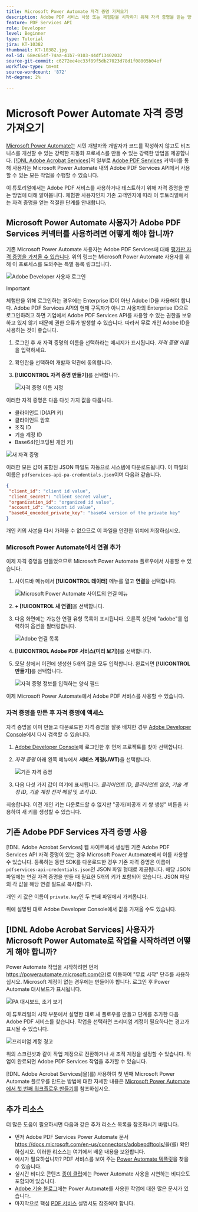 ```yaml
---
title: Microsoft Power Automate 자격 증명 가져오기
description: Adobe PDF 서비스 사용 또는 체험판을 시작하기 위해 자격 증명을 받는 방법에 대해 알아봅니다
feature: PDF Services API
role: Developer
level: Beginner
type: Tutorial
jira: KT-10382
thumbnail: KT-10382.jpg
exl-id: 68ec654f-74aa-41b7-9103-44df13402032
source-git-commit: c6272ee4ec33f89f5db27023d78d1f08005b04ef
workflow-type: tm+mt
source-wordcount: '872'
ht-degree: 2%

---
```


# Microsoft Power Automate 자격 증명 가져오기

[Microsoft Power Automate](https://powerautomate.microsoft.com/ko-kr/)는 시민 개발자와 개발자가 코드를 작성하지 않고도 비즈니스를 개선할 수 있는 강력한 자동화 프로세스를 만들 수 있는 강력한 방법을 제공합니다. [[!DNL Adobe Acrobat Services]](https://developer.adobe.com/document-services)의 일부로 [Adobe PDF Services](https://us.flow.microsoft.com/en-us/connectors/shared_adobepdftools/adobe-pdf-services/) 커넥터를 통해 사용자는 Microsoft Power Automate 내의 Adobe PDF Services API에서 사용할 수 있는 모든 작업을 수행할 수 있습니다.

이 튜토리얼에서는 Adobe PDF 서비스를 사용하거나 테스트하기 위해 자격 증명을 받는 방법에 대해 알아봅니다. 체험판 사용자인지 기존 고객인지에 따라 이 튜토리얼에서는 자격 증명을 얻는 적절한 단계를 안내합니다.

## Microsoft Power Automate 사용자가 Adobe PDF Services 커넥터를 사용하려면 어떻게 해야 합니까?

기존 Microsoft Power Automate 사용자는 Adobe PDF Services에 대해 [평가판 자격 증명을 가져올 수 있습니다](https://www.adobe.com/go/powerautomate_getstarted_kr). 위의 링크는 Microsoft Power Automate 사용자를 위해 이 프로세스를 도와주는 특별 등록 링크입니다.

![Adobe Developer 사용자 로그인](assets/credentials_1.png)


>[!IMPORTANT]
> 체험판을 위해 로그인하는 경우에는 Enterprise ID이 아닌 Adobe ID을 사용해야 합니다. Adobe PDF Services API의 현재 구독자가 아니고 사용자의 Enterprise ID으로 로그인하려고 하면 기업에서 Adobe PDF Services API를 사용할 수 있는 권한을 보유하고 있지 않기 때문에 권한 오류가 발생할 수 있습니다. 따라서 무료 개인 Adobe ID을 사용하는 것이 좋습니다.
>

1. 로그인 후 새 자격 증명의 이름을 선택하라는 메시지가 표시됩니다. *자격 증명 이름*&#x200B;을 입력하세요.
1. 확인란을 선택하여 개발자 약관에 동의합니다.
1. **[!UICONTROL 자격 증명 만들기]**&#x200B;를 선택합니다.

   ![자격 증명 이름 지정](assets/credentials_2.png)

이러한 자격 증명은 다음 다섯 가지 값을 다룹니다.

* 클라이언트 ID(API 키)
* 클라이언트 암호
* 조직 ID
* 기술 계정 ID
* Base64(인코딩된 개인 키)

![새 자격 증명](assets/credentials_3.png)

이러한 모든 값이 포함된 JSON 파일도 자동으로 시스템에 다운로드됩니다. 이 파일의 이름은 `pdfservices-api-pa-credentials.json`이며 다음과 같습니다.

```json
{
 "client_id": "client id value",
 "client_secret": "client secret value",
 "organization_id": "organized id value",
 "account_id": "account id value",
 "base64_encoded_private_key": "base64 version of the private key"
}
```

개인 키의 사본을 다시 가져올 수 없으므로 이 파일을 안전한 위치에 저장하십시오.

### Microsoft Power Automate에서 연결 추가

이제 자격 증명을 만들었으므로 Microsoft Power Automate 플로우에서 사용할 수 있습니다.

1. 사이드바 메뉴에서 **[!UICONTROL 데이터]** 메뉴를 열고 **연결**&#x200B;을 선택합니다.

   ![Microsoft Power Automate 사이트의 연결 메뉴](assets/credentials_4.png)

1. **+ [!UICONTROL 새 연결]**&#x200B;을 선택합니다.

1. 다음 화면에는 가능한 연결 유형 목록이 표시됩니다. 오른쪽 상단에 &quot;adobe&quot;를 입력하여 옵션을 필터링합니다.

   ![Adobe 연결 목록](assets/credentials_5.png)

1. **[!UICONTROL Adobe PDF 서비스(미리 보기)]**&#x200B;를 선택합니다.
1. 모달 창에서 이전에 생성한 5개의 값을 모두 입력합니다. 완료되면 **[!UICONTROL 만들기]**&#x200B;를 선택합니다.

   ![자격 증명 정보를 입력하는 양식 필드](assets/credentials_6.png)

이제 Microsoft Power Automate에서 Adobe PDF 서비스를 사용할 수 있습니다.

### 자격 증명을 만든 후 자격 증명에 액세스

자격 증명을 이미 만들고 다운로드한 자격 증명을 잘못 배치한 경우 [Adobe Developer Console](https://developer.adobe.com/console)에서 다시 검색할 수 있습니다.

1. [Adobe Developer Console](https://developer.adobe.com/console)에 로그인한 후 먼저 프로젝트를 찾아 선택합니다.
1. *자격 증명* 아래 왼쪽 메뉴에서 **서비스 계정(JWT)**&#x200B;을 선택합니다.

   ![기존 자격 증명](assets/credentials_7.png)

1. 다음 다섯 가지 값이 여기에 표시됩니다. *클라이언트 ID*, *클라이언트 암호*, *기술 계정 ID*, *기술 계정 전자 메일* 및 *조직 ID*.

죄송합니다. 이전 개인 키는 다운로드할 수 없지만 &quot;공개/비공개 키 쌍 생성&quot; 버튼을 사용하여 새 키를 생성할 수 있습니다.

## 기존 Adobe PDF Services 자격 증명 사용

[!DNL Adobe Acrobat Services] 웹 사이트에서 생성된 기존 Adobe PDF Services API 자격 증명이 있는 경우 Microsoft Power Automate에서 이를 사용할 수 있습니다. 등록하는 동안 SDK를 다운로드한 경우 기존 자격 증명은 이름이 `pdfservices-api-credentials.json`인 JSON 파일 형태로 제공됩니다. 해당 JSON 파일에는 연결 자격 증명을 만들 때 필요한 5개의 키가 포함되어 있습니다. JSON 파일의 각 값을 해당 연결 필드로 복사합니다.

개인 키 값은 이름이 `private.key`인 두 번째 파일에서 가져옵니다.

위에 설명된 대로 Adobe Developer Console에서 값을 가져올 수도 있습니다.

## [!DNL Adobe Acrobat Services] 사용자가 Microsoft Power Automate로 작업을 시작하려면 어떻게 해야 합니까?

Power Automate 작업을 시작하려면 먼저 <https://powerautomate.microsoft.com>(으)로 이동하여 &quot;무료 시작&quot; 단추를 사용하십시오. Microsoft 계정이 없는 경우에는 만들어야 합니다. 로그인 후 Power Automate 대시보드가 표시됩니다.

![PA 대시보드, 초기 보기](assets/credentials_8.png)

이 튜토리얼의 시작 부분에서 설명한 대로 새 플로우를 만들고 단계를 추가한 다음 Adobe PDF 서비스를 찾습니다. 작업을 선택하면 프리미엄 계정이 필요하다는 경고가 표시될 수 있습니다.

![프리미엄 계정 경고](assets/credentials_9.png)

위의 스크린샷과 같이 작업 계정으로 전환하거나 새 조직 계정을 설정할 수 있습니다. 작업이 완료되면 Adobe PDF Services 작업을 추가할 수 있습니다.

[!DNL Adobe Acrobat Services]을(를) 사용하여 첫 번째 Microsoft Power Automate 플로우를 만드는 방법에 대한 자세한 내용은 [Microsoft Power Automate에서 첫 번째 워크플로우 만들기](https://experienceleague.adobe.com/en/docs/acrobat-services-learn/tutorials/pdfservices/create-workflow-power-automate)를 참조하십시오.

## 추가 리소스

더 많은 도움이 필요하시면 다음과 같은 추가 리소스 목록을 참조하시기 바랍니다.

* 먼저 Adobe PDF Services Power Automate 문서 <https://docs.microsoft.com/en-us/connectors/adobepdftools/>을(를) 확인하십시오. 이러한 리소스는 여기에서 배운 내용을 보완합니다.
* 예시가 필요하십니까? PDF 서비스를 보여 주는 [Power Automate 템플릿](https://powerautomate.microsoft.com/en-us/connectors/details/shared_adobepdftools/adobe-pdf-services/)을 찾을 수 있습니다.
* 실시간 비디오 콘텐츠 [종이 클립](https://www.youtube.com/playlist?list=PLcVEYUqU7VRe4sT-Bf8flvRz1XXUyGmtF)에는 Power Automate 사용을 시연하는 비디오도 포함되어 있습니다.
* [Adobe 기술 블로그](https://medium.com/adobetech/tagged/microsoft-power-automate)에는 Power Automate를 사용한 작업에 대한 많은 문서가 있습니다.
* 마지막으로 핵심 [PDF 서비스](https://developer.adobe.com/document-services/docs/overview/) 설명서도 참조해야 합니다.

